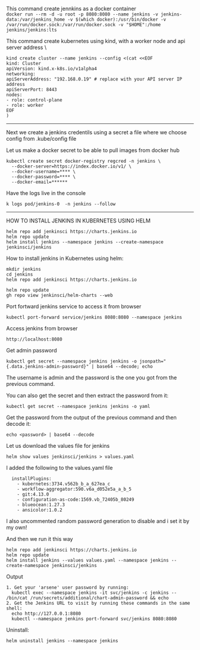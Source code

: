 This command create jennkins as a docker container \
`docker run --rm -d -u root -p 8080:8080 --name jenkins -v jenkins-data:/var/jenkins_home -v $(which docker):/usr/bin/docker -v /var/run/docker.sock:/var/run/docker.sock -v "$HOME":/home jenkins/jenkins:lts`

This command create kubernetes using kind, with a worker node and api server address \

```
kind create cluster --name jenkins --config <(cat <<EOF
kind: Cluster
apiVersion: kind.x-k8s.io/v1alpha4
networking:
apiServerAddress: "192.168.0.19" # replace with your API server IP address
apiServerPort: 8443
nodes:
- role: control-plane
- role: worker
EOF
)
```

---

Next we create a jenkins credentils using a secret a file where we choose config from .kube/config file

Let us make a docker secret to be able to pull images from docker hub

```
kubectl create secret docker-registry regcred -n jenkins \
  --docker-server=https://index.docker.io/v1/ \
  --docker-username=**** \
  --docker-password=**** \
  --docker-email=******
```

Have the logs live in the console

```
k logs pod/jenkins-0  -n jenkins --follow
```

---

HOW TO INSTALL JENKINS IN KUBERNETES USING HELM

```
helm repo add jenkinsci https://charts.jenkins.io
helm repo update
helm install jenkins --namespace jenkins --create-namespace jenkinsci/jenkins
```

How to install jenkins in Kubernetes using helm:

```
mkdir jenkins
cd jenkins
helm repo add jenkinsci https://charts.jenkins.io

helm repo update
gh repo view jenkinsci/helm-charts --web
```

Port fortward jenkins service to access it from browser

```
kubectl port-forward service/jenkins 8080:8080 --namespace jenkins
```

Access jenkins from browser

`http://localhost:8080`

Get admin password

```
kubectl get secret --namespace jenkins jenkins -o jsonpath="{.data.jenkins-admin-password}" | base64 --decode; echo
```

The username is admin and the password is the one you got from the previous command.

You can also get the secret and then extract the password from it:

```
kubectl get secret --namespace jenkins jenkins -o yaml
```

Get the password from the output of the previous command and then decode it:

```
echo <password> | base64 --decode
```

Let us download the values file for jenkins

```
helm show values jenkinsci/jenkins > values.yaml
```

I added the following to the values.yaml file

```
  installPlugins:
    - kubernetes:3734.v562b_b_a_627ea_c
    - workflow-aggregator:590.v6a_d052e5a_a_b_5
    - git:4.13.0
    - configuration-as-code:1569.vb_72405b_80249
    - blueocean:1.27.3
    - ansicolor:1.0.2

```

I also uncommented random password generation to disable and i set it by my own!

And then we run it this way

```
helm repo add jenkinsci https://charts.jenkins.io
helm repo update
helm install jenkins --values values.yaml --namespace jenkins --create-namespace jenkinsci/jenkins

```

Output

```
1. Get your 'arsene' user password by running:
  kubectl exec --namespace jenkins -it svc/jenkins -c jenkins -- /bin/cat /run/secrets/additional/chart-admin-password && echo
2. Get the Jenkins URL to visit by running these commands in the same shell:
  echo http://127.0.0.1:8080
  kubectl --namespace jenkins port-forward svc/jenkins 8080:8080
```

Uninstall:

```
helm uninstall jenkins --namespace jenkins
```
